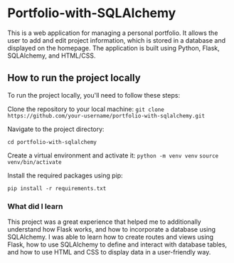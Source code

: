 # Portfolio-with-SQLAlchemy

This is a web application for managing a personal portfolio. It allows the user to add and edit project information, which is stored in a database and displayed on the homepage. The application is built using Python, Flask, SQLAlchemy, and HTML/CSS.

## How to run the project locally
To run the project locally, you'll need to follow these steps:

Clone the repository to your local machine:
```git clone https://github.com/your-username/portfolio-with-sqlalchemy.git```

Navigate to the project directory:

```cd portfolio-with-sqlalchemy```

Create a virtual environment and activate it:
```python -m venv venv```
```source venv/bin/activate```

Install the required packages using pip:

```pip install -r requirements.txt```

### What did I learn 
This project was a great experience that helped me to additionally understand how Flask works, and how to incorporate a database using SQLAlchemy. I was able to learn how to create routes and views using Flask, how to use SQLAlchemy to define and interact with database tables, and how to use HTML and CSS to display data in a user-friendly way. 
